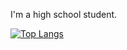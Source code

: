 I'm a high school student.

[![Top Langs](https://github-readme-stats-eta-seven-32.vercel.app/api/top-langs/?username=nakorae&theme=onedark&count_private=true)](https://github.com/anuraghazra/github-readme-stats)
